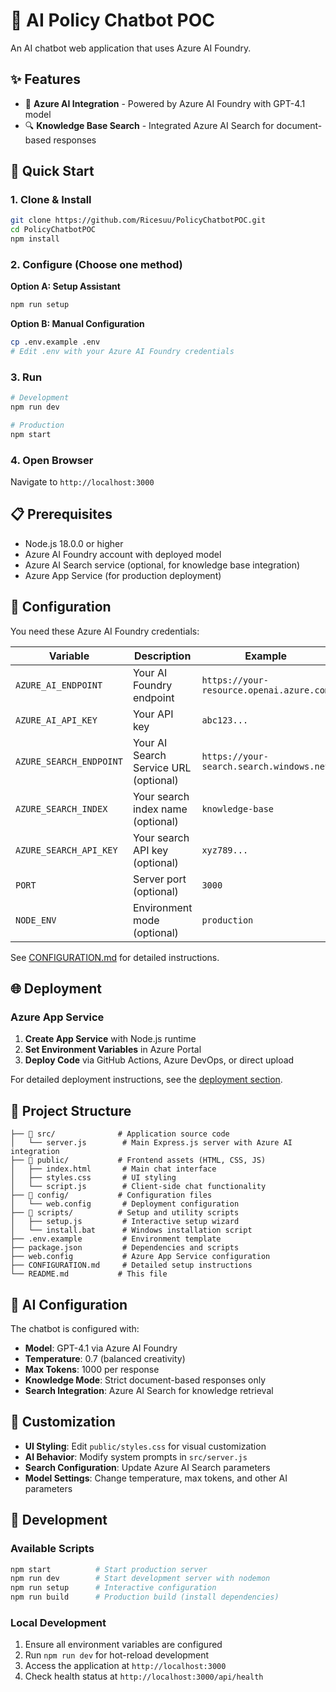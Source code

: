 # 🤖 AI Policy Chatbot POC

An AI chatbot web application that uses Azure AI Foundry.

## ✨ Features

- 🤖 **Azure AI Integration** - Powered by Azure AI Foundry with GPT-4.1 model
- 🔍 **Knowledge Base Search** - Integrated Azure AI Search for document-based responses

## 🚀 Quick Start

### 1. Clone & Install

```bash
git clone https://github.com/Ricesuu/PolicyChatbotPOC.git
cd PolicyChatbotPOC
npm install
```

### 2. Configure (Choose one method)

**Option A: Setup Assistant**

```bash
npm run setup
```

**Option B: Manual Configuration**

```bash
cp .env.example .env
# Edit .env with your Azure AI Foundry credentials
```

### 3. Run

```bash
# Development
npm run dev

# Production
npm start
```

### 4. Open Browser

Navigate to `http://localhost:3000`

## 📋 Prerequisites

- Node.js 18.0.0 or higher
- Azure AI Foundry account with deployed model
- Azure AI Search service (optional, for knowledge base integration)
- Azure App Service (for production deployment)

## 🔧 Configuration

You need these Azure AI Foundry credentials:

| Variable                | Description                           | Example                                  |
| ----------------------- | ------------------------------------- | ---------------------------------------- |
| `AZURE_AI_ENDPOINT`     | Your AI Foundry endpoint              | `https://your-resource.openai.azure.com` |
| `AZURE_AI_API_KEY`      | Your API key                          | `abc123...`                              |
| `AZURE_SEARCH_ENDPOINT` | Your AI Search Service URL (optional) | `https://your-search.search.windows.net` |
| `AZURE_SEARCH_INDEX`    | Your search index name (optional)     | `knowledge-base`                         |
| `AZURE_SEARCH_API_KEY`  | Your search API key (optional)        | `xyz789...`                              |
| `PORT`                  | Server port (optional)                | `3000`                                   |
| `NODE_ENV`              | Environment mode (optional)           | `production`                             |

See [CONFIGURATION.md](CONFIGURATION.md) for detailed instructions.

## 🌐 Deployment

### Azure App Service

1. **Create App Service** with Node.js runtime
2. **Set Environment Variables** in Azure Portal
3. **Deploy Code** via GitHub Actions, Azure DevOps, or direct upload

For detailed deployment instructions, see the [deployment section](docs/DEPLOYMENT.md).

## 📁 Project Structure

```
├── 📂 src/              # Application source code
│   └── server.js        # Main Express.js server with Azure AI integration
├── 📂 public/           # Frontend assets (HTML, CSS, JS)
│   ├── index.html       # Main chat interface
│   ├── styles.css       # UI styling
│   └── script.js        # Client-side chat functionality
├── 📂 config/           # Configuration files
│   └── web.config       # Deployment configuration
├── 📂 scripts/          # Setup and utility scripts
│   ├── setup.js         # Interactive setup wizard
│   └── install.bat      # Windows installation script
├── .env.example         # Environment template
├── package.json         # Dependencies and scripts
├── web.config           # Azure App Service configuration
├── CONFIGURATION.md     # Detailed setup instructions
└── README.md           # This file
```

## 🤖 AI Configuration

The chatbot is configured with:

- **Model**: GPT-4.1 via Azure AI Foundry
- **Temperature**: 0.7 (balanced creativity)
- **Max Tokens**: 1000 per response
- **Knowledge Mode**: Strict document-based responses only
- **Search Integration**: Azure AI Search for knowledge retrieval

## 🎨 Customization

- **UI Styling**: Edit `public/styles.css` for visual customization
- **AI Behavior**: Modify system prompts in `src/server.js`
- **Search Configuration**: Update Azure AI Search parameters
- **Model Settings**: Change temperature, max tokens, and other AI parameters

## 🚀 Development

### Available Scripts

```bash
npm start          # Start production server
npm run dev        # Start development server with nodemon
npm run setup      # Interactive configuration
npm run build      # Production build (install dependencies)
```

### Local Development

1. Ensure all environment variables are configured
2. Run `npm run dev` for hot-reload development
3. Access the application at `http://localhost:3000`
4. Check health status at `http://localhost:3000/api/health`
